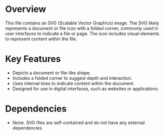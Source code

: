 # Overview

This file contains an SVG (Scalable Vector Graphics) image. The SVG likely represents a document or file icon with a folded corner, commonly used in user interfaces to indicate a file or page. The icon includes visual elements to represent content within the file.

# Key Features

- Depicts a document or file-like shape.
- Includes a folded corner to suggest depth and interaction.
- Uses internal lines to indicate content within the document.
- Designed for use in digital interfaces, such as websites or applications.

# Dependencies

- None. SVG files are self-contained and do not have any external dependencies.
